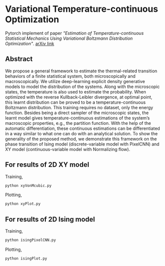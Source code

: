 # Variational Temperature-continuous Optimization
Pytorch implement of paper *"Estimation of Temperature-continuous Statistical Mechanics Using Variational Boltzmann Distribution Optimization"*. [arXiv link](https://arxiv.org/abs/tbd)

## Abstract
We propose a general framework to estimate the thermal-related transition behaviors of a finite statistical system, both microscopically and macroscopically. We utilize deep-learning explicit density generative models to model the distribution of the systems. Along with the microscopic states, the temperature is also used to estimate the probability. When optimized with the reverse Kullback-Leibler divergence, at optimal point, this learnt distribution can be proved to be a temperature-continuous Boltzmann distribution. This training requires no dataset, only the energy function. Besides being a direct sampler of the microscopic states, the learnt model gives temperature-continuous estimations of the system’s macroscopic properties, e.g., the partition function. With the help of the automatic differentiation, these continuous estimations can be differentiated in a way similar to what one can do with an analytical solution. To show the generality of the proposed method, we demonstrate this framework on the phase transition of Ising model (discrete-variable model with PixelCNN) and XY model (continuous-variable model with Normalizing flow).

## For results of 2D XY model

Training,
```bash
python xyVonMcubic.py
```

Plotting,
```bash
python xyPlot.py
```

## For results of 2D Ising model

Training,
```bash
python isingPixelCNN.py
```

Plotting,
```bash
python isingPlot.py
```
